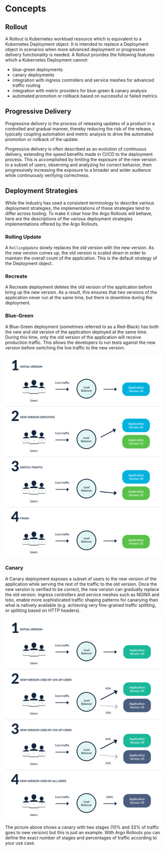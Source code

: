 # Concepts

## Rollout

A Rollout is Kubernetes workload resource which is equivalent to a Kubernetes Deployment object.
It is intended to replace a Deployment object in scenarios when more advanced deployment or 
progressive delivery functionality is needed. A Rollout provides the following features which
a Kubernetes Deployment cannot:

* blue-green deployments
* canary deployments
* integration with ingress controllers and service meshes for advanced traffic routing
* integration with metric providers for blue-green & canary analysis
* automated promotion or rollback based on successful or failed metrics

## Progressive Delivery

Progressive delivery is the process of releasing updates of a product in a controlled and gradual
manner, thereby reducing the risk of the release, typically coupling automation and metric analysis
to drive the automated promotion or rollback of the update. 

Progressive delivery is often described as an evolution of continuous delivery, extending the
speed benefits made in CI/CD to the deployment process. This is accomplished by limiting the
exposure of the new version to a subset of users, observing and analyzing for correct behavior, 
then progressively increasing the exposure to a broader and wider audience while continuously
verifying correctness.

## Deployment Strategies

While the industry has used a consistent terminology to describe various deployment strategies, the implementations of these strategies tend to differ across tooling. To make it clear how the Argo Rollouts will behave, here are the descriptions of the various deployment strategies implementations offered by the Argo Rollouts.

### Rolling Update
A `RollingUpdate` slowly replaces the old version with the new version. As the new version comes up, the old version is scaled down in order to maintain the overall count of the application. This is the default strategy of the Deployment object.

### Recreate
A Recreate deployment deletes the old version of the application before bring up the new version. As a result, this ensures that two versions of the application never run at the same time, but there is downtime during the deployment.

### Blue-Green
A Blue-Green deployment (sometimes referred to as a Red-Black) has both the new and old version of the application deployed at the same time.  During this time, only the old version of the application will receive production traffic. This allows the developers to run tests against the new version before switching the live traffic to the new version.

[![How Blue Green deployments work](concepts-assets/blue-green-deployments.png)](concepts-assets/blue-green-deployments.png)

### Canary
A Canary deployment exposes a subset of users to the new version of the application while serving the rest of the traffic to the old version. Once the new version is verified to be correct, the new version can gradually replace the old version. Ingress controllers and service meshes such as NGINX and Istio, enable more sophisticated traffic shaping patterns for canarying than what is natively available (e.g. achieving very fine-grained traffic splitting, or splitting based on HTTP headers).

[![How Canary deployments work](concepts-assets/canary-deployments.png)](concepts-assets/canary-deployments.png)

The picture above shows a canary with two stages (10% and 33% of traffic goes to new version) but this is just an example. With Argo Rollouts you can define the exact number of stages
and percentages of traffic according to your use case.